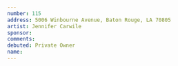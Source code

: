 ```yaml
---
number: 115
address: 5006 Winbourne Avenue, Baton Rouge, LA 70805
artist: Jennifer Carwile
sponsor: 
comments: 
debuted: Private Owner
name: 
---
```

